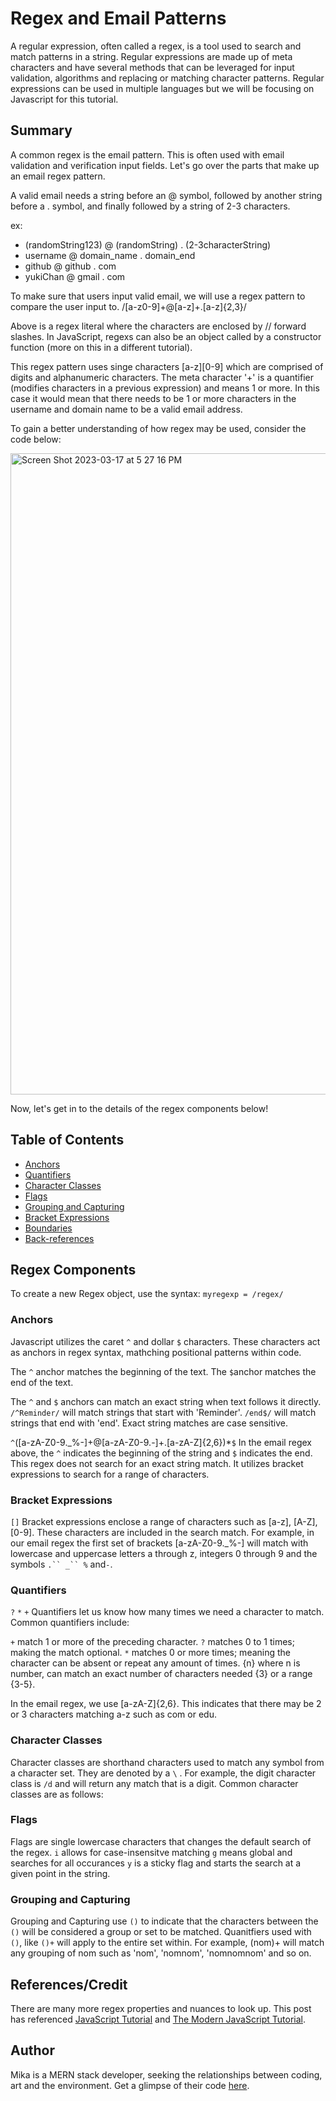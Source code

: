 # Regex and Email Patterns

A regular expression, often called a regex, is a tool used to search and match patterns in a string.
Regular expressions are made up of meta characters and have several methods that can be leveraged for input validation, algorithms and replacing or matching character patterns. Regular expressions can be used in multiple languages but we will be focusing on Javascript for this tutorial.

## Summary

A common regex is the email pattern. This is often used with email validation and verification input fields.
Let's go over the parts that make up an email regex pattern.

A valid email needs a string before an @ symbol, followed by another string before a . symbol, and finally followed by a string of 2-3 characters.

ex:
* (randomString123) @ (randomString) . (2-3characterString)
* username @ domain_name . domain_end
* github @ github . com
* yukiChan @ gmail . com

To make sure that users input valid email, we will use a regex pattern to compare the user input to.
/[a-z0-9]+@[a-z]+\.[a-z]{2,3}/

Above is a regex literal where the characters are enclosed by // forward slashes. 
In JavaScript, regexs can also be an object called by a constructor function (more on this in a different tutorial).

This regex pattern uses singe characters [a-z][0-9] which are comprised of digits and alphanumeric characters.
The meta character '+' is a quantifier (modifies characters in a previous expression) and means 1 or more. 
In this case it would mean that there needs to be 1 or more characters in the username and domain name to be a valid email address.

To gain a better understanding of how regex may be used, consider the code below:

<img width="1026" alt="Screen Shot 2023-03-17 at 5 27 16 PM" src="https://user-images.githubusercontent.com/110942241/226056694-8e6e910e-9149-4e01-9622-1504042cf072.png">


Now, let's get in to the details of the regex components below!


## Table of Contents

- [Anchors](#anchors)
- [Quantifiers](#quantifiers)
- [Character Classes](#character-classes)
- [Flags](#flags)
- [Grouping and Capturing](#grouping-and-capturing)
- [Bracket Expressions](#bracket-expressions)
- [Boundaries](#boundaries)
- [Back-references](#back-references)


## Regex Components
To create a new Regex object, use the syntax: 
`myregexp = /regex/`

### Anchors
Javascript utilizes the caret `^` and dollar `$` characters.
These characters act as anchors in regex syntax, mathching positional patterns within code.

The `^` anchor matches the beginning of the text.
The `$`anchor matches the end of the text.

The `^` and `$` anchors can match an exact string when text follows it directly.
`/^Reminder/` will match strings that start with 'Reminder'. 
`/end$/` will match strings that end with 'end'.
Exact string matches are case sensitive.

`^`([a-zA-Z0-9._%-]+@[a-zA-Z0-9.-]+\.[a-zA-Z]{2,6})*`$`
In the email regex above, the `^` indicates the beginning of the string and `$` indicates the end.
This regex does not search for an exact string match.
It utilizes bracket expressions to search for a range of characters.

### Bracket Expressions

`[]` Bracket expressions enclose a range of characters such as [a-z], [A-Z], [0-9].
These characters are included in the search match.
For example, in our email regex the first set of brackets [a-zA-Z0-9._%-] will match with lowercase and uppercase letters a through z, integers 0 through 9 and the symbols `.`` _`` %` and`-`.

### Quantifiers
`?` `*` `+` Quantifiers let us know how many times we need a character to match. Common quantifiers include:

`+` match 1 or more of the preceding character. 
`?` matches 0 to 1 times; making the match optional.
`*` matches 0 or more times; meaning the character can be absent or repeat any amount of times.
{n} where n is number, can match an exact number of characters needed {3} or a range {3-5}.

In the email regex, we use [a-zA-Z]{2,6}. This indicates that there may be 2 or 3 characters matching a-z such as com or edu.
 
### Character Classes

Character classes are shorthand characters used to match any symbol from a character set.
They are denoted by a `\` . For example, the digit character class is `/d` and will return any match that is a digit.
Common character classes are as follows:

### Flags
Flags are single lowercase characters that changes the default search of the regex.
`i` allows for case-insensitve matching
`g` means global and searches for all occurances
`y` is a sticky flag and starts the search at a given point in the string.

### Grouping and Capturing
Grouping and Capturing use `()` to indicate that the characters between the `()` will be considered a group or set to be matched. Quanitfiers used with `()`, like `()+` will apply to the entire set within.
For example, (nom)+ will match any grouping of nom such as 'nom', 'nomnom', 'nomnomnom' and so on.

## References/Credit
There are many more regex properties and nuances to look up.
This post has referenced [JavaScript Tutorial](https://www.javascripttutorial.net/javascript-regex/) and [The Modern JavaScript Tutorial](https://javascript.info/regular-expressions). 


## Author
Mika is a MERN stack developer, seeking the relationships between coding, art and the environment.
Get a glimpse of their code [here](https://github.com/mikafeng?tab=repositories).
